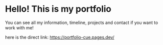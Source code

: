# Hello! This is my portfolio

You can see all my information, timeline, projects and contact if you want to work with me!

here is the direct link:  https://portfolio-cue.pages.dev/
